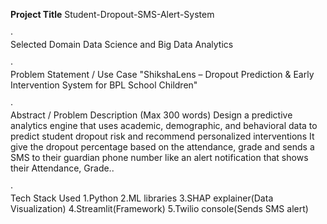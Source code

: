 **Project Title**
Student-Dropout-SMS-Alert-System


·        
Selected Domain
Data Science and Big Data Analytics


·        
Problem Statement / Use Case
"ShikshaLens – Dropout Prediction & Early Intervention System for BPL
School Children"


·        
Abstract / Problem Description (Max
300 words)
Design a predictive analytics engine that uses academic, demographic, and
behavioral data to predict student dropout risk and recommend personalized
interventions
It give the dropout percentage based on the attendance, grade and sends a SMS to their guardian phone number like an alert notification that shows their Attendance, Grade..


·        
Tech Stack Used
1.Python
2.ML libraries
3.SHAP explainer(Data Visualization)
4.Streamlit(Framework)
5.Twilio console(Sends SMS alert)
